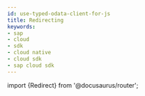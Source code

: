 ```yaml
---
id: use-typed-odata-client-for-js
title: Redirecting
keywords:
- sap
- cloud
- sdk
- cloud native
- cloud sdk
- sap cloud sdk
---
```


import {Redirect} from '@docusaurus/router';

<Redirect to="odata-v2-client" />
